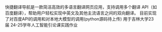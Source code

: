 快捷翻译导航是一款简洁高效的多语言翻译网页应用，支持调用多个翻译 API（如百度翻译），帮助用户轻松实现中英文及其他主流语言之间的双向翻译。
目前实现了对百度API的调用和对本地大模型的调用(python源码待上传)
用于吉林大学23届 24-25学年人工智能引论课实践作业 
